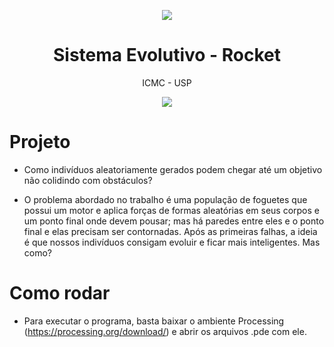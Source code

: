 <p align="center">
  <img src="https://media.giphy.com/media/3oKIPtjElfqwMOTbH2/giphy.gif"/>
  <h1 align="center"> Sistema Evolutivo - Rocket </h1>
  <p align="center"> ICMC - USP  </p>
</p>

<p align="center">
  <img src="https://forthebadge.com/images/badges/made-with-java.svg"/>
</p>


# Projeto

* Como indivíduos aleatoriamente gerados podem chegar até um objetivo não colidindo com obstáculos?

* O problema abordado no trabalho é uma população de foguetes que possui um motor e aplica forças de formas aleatórias em seus corpos e um ponto final onde devem pousar; mas há paredes entre eles e o ponto final e elas precisam ser contornadas. Após as primeiras falhas, a ideia é que nossos indivíduos consigam evoluir e ficar mais inteligentes. Mas como?

# Como rodar

* Para executar o programa, basta baixar o ambiente Processing (https://processing.org/download/) e abrir os arquivos .pde com ele.



